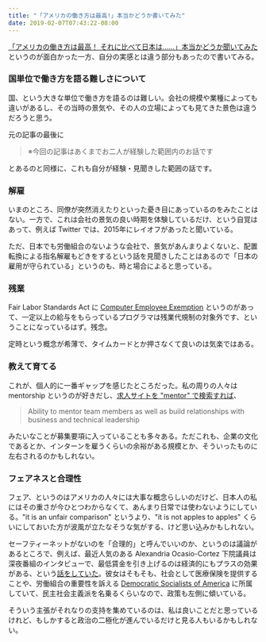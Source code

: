 ```yaml
---
title: "「アメリカの働き方は最高!」本当かどうか書いてみた"
date: 2019-02-07T07:43:22-08:00
---
```


[「アメリカの働き方は最高！ それに比べて日本は……」本当かどうか聞いてみた](https://www.e-aidem.com/ch/jimocoro/entry/syaryou16) というのが面白かった一方、自分の実感とは違う部分もあったので書いてみる。

### 国単位で働き方を語る難しさについて

国、という大きな単位で働き方を語るのは難しい。会社の規模や業種によっても違いがあるし、その当時の景気や、その人の立場によっても見てきた景色は違うだろうと思う。

元の記事の最後に

> ※今回の記事はあくまでお二人が経験した範囲内のお話です

とあるのと同様に、これも自分が経験・見聞きした範囲の話です。

### 解雇

いまのところ、同僚が突然消えたりといった憂き目にあっているのをみたことはない。一方で、これは会社の景気の良い時期を体験しているだけ、という自覚はあって、例えば Twitter では、2015年にレイオフがあったと聞いている。

ただ、日本でも労働組合のないような会社で、景気があんまりよくないと、配置転換による指名解雇もどきをするという話を見聞きしたことはあるので「日本の雇用が守られている」というのも、時と場合によると思っている。

### 残業

Fair Labor Standards Act に [Computer Employee Exemption](https://www.dol.gov/whd/overtime/fs17e_computer.htm) というのがあって、一定以上の給与をもらっているプログラマは残業代規制の対象外です、ということになっているはず。残念。

定時という概念が希薄で、タイムカードとか押さなくて良いのは気楽ではある。

### 教えて育てる

これが、個人的に一番ギャップを感じたところだった。私の周りの人々は mentorship というのが好きだし、[求人サイトを "mentor" で検索すれば](https://www.amazon.jobs/en/search?offset=0&result_limit=10&sort=relevant&cities[]=Seattle%2C%20Washington%2C%20USA&distanceType=Mi&radius=24km&latitude=&longitude=&loc_group_id=&loc_query=&base_query=mentor&city=&country=&region=&county=&query_options=&)、

> Ability to mentor team members as well as build relationships with business and technical leadership

みたいなことが募集要項に入っていることも多々ある。ただこれも、企業の文化であるとか、インターンを雇うくらいの余裕がある規模とか、そういったものに左右されるのかもしれない。

### フェアネスと合理性

フェア、というのはアメリカの人々には大事な概念らしいのだけど、日本人の私にはその重さが今ひとつわからなくて、あんまり日常では使わないようにしている。"it is an unfair comparison" というより、"it is not apples to apples" くらいにしておいた方が波風が立たなそうな気がする、けど思い込みかもしれない。

セーフティーネットがないのを「合理的」と呼んでいいのか、というのは議論があるところで、例えば、最近人気のある Alexandria Ocasio-Cortez 下院議員は深夜番組のインタビューで、最低賃金を引き上げるのは経済的にもプラスの効果がある、という[話をしていた](https://youtu.be/dUmIdCClbTE?t=274)。彼女はそもそも、社会として医療保険を提供することや、労働組合の重要性を訴える [Democratic Socialists of America](https://www.dsausa.org) に所属していて、民主社会主義派を名乗るくらいなので、政策も左側に傾いている。

そういう主張がそれなりの支持を集めているのは、私は良いことだと思っているけれど、もしかすると政治の二極化が進んでいるだけと見る人もいるかもしれない。
